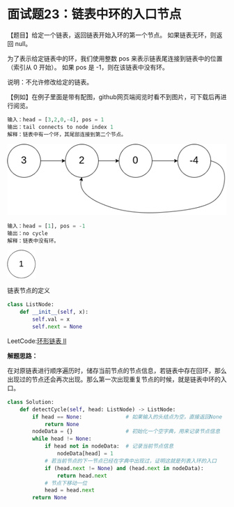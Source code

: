 # 面试题23：链表中环的入口节点



【题目】给定一个链表，返回链表开始入环的第一个节点。 如果链表无环，则返回 null。

为了表示给定链表中的环，我们使用整数 pos 来表示链表尾连接到链表中的位置（索引从 0 开始）。 如果 pos 是 -1，则在该链表中没有环。

说明：不允许修改给定的链表。

【例如】在例子里面是带有配图，github网页端阅览时看不到图片，可下载后再进行阅览。

```python
输入：head = [3,2,0,-4], pos = 1
输出：tail connects to node index 1
解释：链表中有一个环，其尾部连接到第二个节点。
```

![](image/circularlinkedlist.png)



```python
输入：head = [1], pos = -1
输出：no cycle
解释：链表中没有环。
```

![](image/circularlinkedlist_test3.png)



链表节点的定义

```python
class ListNode:
    def __init__(self, x):
        self.val = x
        self.next = None
```



LeetCode:[环形链表 II](https://leetcode-cn.com/problems/linked-list-cycle-ii/)



**解题思路：**

在对原链表进行顺序遍历时，储存当前节点的节点信息，若链表中存在回环，那么出现过的节点还会再次出现。那么第一次出现重复节点的时候，就是链表中环的入口。



```Python
class Solution:
    def detectCycle(self, head: ListNode) -> ListNode:
        if head == None:              # 如果输入的头结点为空，直接返回None
            return None
        nodeData = {}                 # 初始化一个空字典，用来记录节点信息
        while head != None:
            if head not in nodeData:  # 记录当前节点信息
                nodeData[head] = 1
            # 若当前节点的下一节点已经在字典中出现过，证明这就是列表入环的入口
            if (head.next != None) and (head.next in nodeData):
                return head.next
            # 节点下移动一位
            head = head.next
        return None
```



